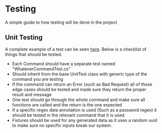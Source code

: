 # Testing
A simple guide to how testing will be done in the project

## Unit Testing
A complete example of a test can be seen [here](https://github.com/CruizK/code-editor/blob/main/api/CodeEditorApi/CodeEditorApiUnitTests/Features/Auth/RegisterCommandTest.cs). Below is a checklist of things that should be tested.
* Each Command should have a separate test named "WhateverCommandTest.cs"
* Should inherit from the base UnitTest class with generic type of the command you are testing
* If the command can return an Error (such as Bad Request) all of those edge cases should be tested and made sure they return the proper result and message
* One test should go through the whole command and make sure all functions are called and the return is the one expected
* If a specific regex data annotation is used (Such as a password regex) it should be tested in the relevant command that it is used.
* Fixtures should be used for any generated data as it uses a random uuid to make sure no specific inputs break our system.
